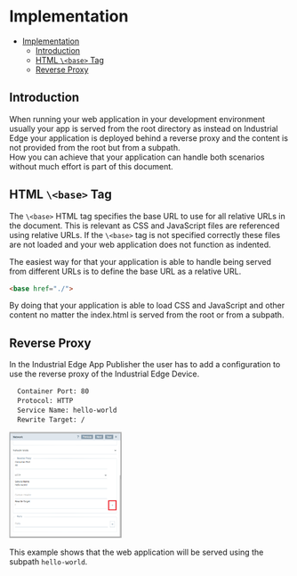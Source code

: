 # Implementation

- [Implementation](#implementation)
  - [Introduction](#introduction)
  - [HTML `\<base>` Tag](#html-base-tag)
  - [Reverse Proxy](#reverse-proxy)

## Introduction

When running your web application in your development environment usually your app is served from the root directory as instead on Industrial Edge your application is deployed behind a reverse proxy and the content is not provided from the root but from a subpath.  
How you can achieve that your application can handle both scenarios without much effort is part of this document.

## HTML `\<base>` Tag

The `\<base>` HTML tag specifies the base URL to use for all relative URLs in the document. This is relevant as CSS and JavaScript files are referenced using relative URLs. If the `\<base>` tag is not specified correctly these files are not loaded and your web application does not function as indented.

The easiest way for that your application is able to handle being served from different URLs is to define the base URL as a relative URL.

```html
<base href="./">
```

By doing that your application is able to load CSS and JavaScript and other content no matter the index.html is served from the root or from a subpath.

## Reverse Proxy

In the Industrial Edge App Publisher the user has to add a configuration to use the reverse proxy of the Industrial Edge Device. 

```txt
  Container Port: 80
  Protocol: HTTP 
  Service Name: hello-world
  Rewrite Target: /
```

<a href="graphics/reverse-proxy.png"><img src="graphics/reverse-proxy.png" height="40%" width="40%" ></a>

This example shows that the web application will be served using the subpath `hello-world`.
